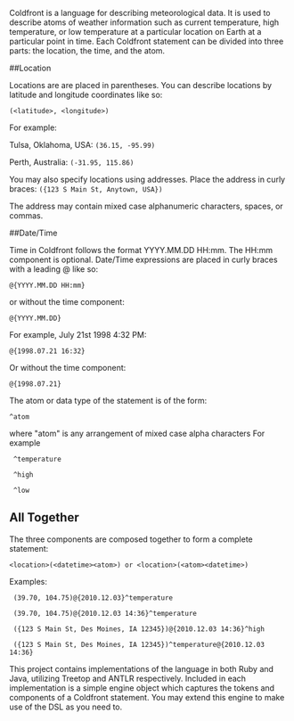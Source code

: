 Coldfront is a language for describing meteorological data.  It is used to describe atoms of weather information such as current temperature, high temperature, or low temperature at a particular location on Earth at a particular point in time.  Each Coldfront statement can be divided into three parts: the location, the time, and the atom.

##Location

Locations are are placed in parentheses.  You can describe locations by latitude and longitude coordinates like so:

`
  (<latitude>, <longitude>)
`    

For example:

Tulsa, Oklahoma, USA:
`
  (36.15, -95.99)
`
  
Perth, Australia:
`
  (-31.95, 115.86)
`

You may also specify locations using addresses. Place the address in curly braces:
`
  ({123 S Main St, Anytown, USA})
`  

The address may contain mixed case alphanumeric characters, spaces, or commas.


##Date/Time

Time in Coldfront follows the format YYYY.MM.DD HH:mm.  The HH:mm component is optional.  Date/Time expressions are placed in curly braces with a leading @ like so:

`
  @{YYYY.MM.DD HH:mm}
`

or without the time component:

`
  @{YYYY.MM.DD}
` 

For example, July 21st 1998 4:32 PM:

`
  @{1998.07.21 16:32}
`

Or without the time component:

`
  @{1998.07.21}
`

The atom or data type of the statement is of the form:

`
  ^atom
`

where "atom" is any arrangement of mixed case alpha characters
For example

` ^temperature`

` ^high`

` ^low`

## All Together

The three components are composed together to form a complete statement:

`
  <location>(<datetime><atom>)
or
  <location>(<atom><datetime>)
`

Examples:

` (39.70, 104.75)@{2010.12.03}^temperature`

` (39.70, 104.75)@{2010.12.03 14:36}^temperature`

` ({123 S Main St, Des Moines, IA 12345})@{2010.12.03 14:36}^high`

` ({123 S Main St, Des Moines, IA 12345})^temperature@{2010.12.03 14:36}`

This project contains implementations of the language in both Ruby and Java, utilizing Treetop and ANTLR respectively.  Included in each implementation is a simple engine object which captures the tokens and components of a Coldfront statement.  You may extend this engine to make use of the DSL as you need to.